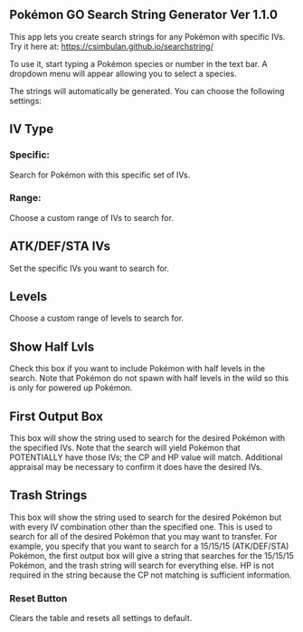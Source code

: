 ## Pokémon GO Search String Generator Ver 1.1.0

This app lets you create search strings for any Pokémon with specific IVs. Try it here at: https://csimbulan.github.io/searchstring/

To use it, start typing a Pokémon species or number in the text bar. A dropdown menu will appear allowing you to select a species.

The strings will automatically be generated. You can choose the following settings:

## IV Type

### Specific:

Search for Pokémon with this specific set of IVs.

### Range:

Choose a custom range of IVs to search for.

## ATK/DEF/STA IVs

Set the specific IVs you want to search for.

## Levels

Choose a custom range of levels to search for.

## Show Half Lvls

Check this box if you want to include Pokémon with half levels in the search. Note that Pokémon do not spawn with half levels in the wild so this is only for powered up Pokémon.

## First Output Box

This box will show the string used to search for the desired Pokémon with the specified IVs. Note that the search will yield Pokémon that POTENTIALLY have those IVs; the CP and HP value will match. Additional appraisal may be necessary to confirm it does have the desired IVs.

## Trash Strings

This box will show the string used to search for the desired Pokémon but with every IV combination other than the specified one. This is used to search for all of the desired Pokémon that you may want to transfer. For example, you specify that you want to search for a 15/15/15 (ATK/DEF/STA) Pokémon, the first output box will give a string that searches for the 15/15/15 Pokémon, and the trash string will search for everything else. HP is not required in the string because the CP not matching is sufficient information.

### Reset Button

Clears the table and resets all settings to default.
